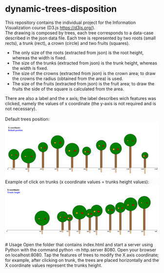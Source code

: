 # dynamic-trees-disposition
This repository contains the individual project for the Information Visualization course (D3.js https://d3js.org/).<br>
The drawing is composed by trees, each tree corresponds to a data-case described in the json data file.
Each tree is represented by two roots (small rects), a trunk (rect), a crown (circle) and two fruits (squares).<br>
<ul>
<li>The only size of the roots (extracted from json) is the root height, whereas the width is fixed.</li>
<li>The size of the trunks (extracted from json) is the trunk height, whereas the width is fixed.</li>
<li>The size of the crowns (extracted from json) is the crown area; to draw the crowns the radius (obtained from the area) is used.</li>
<li>The size of the fruits (extracted from json) is the fruit area; to draw the fruits the side of the square is calculated from the area.</li>
</ul>
There are also a label and the x axis; the label describes wich features was clicked, namely the values of x coordinate (the y-axis is not required and is not necessary).<br><br>
Default trees position:<br>
<img src="DefaultPosition.PNG">
<br>
Example of click on trunks (x coordinate values = trunks height values): <br>
<img src="AfterClicking.PNG">
# Usage
Open the folder that contains index.html and start a server using Python with the command python -m http.server 8080. 
Open your browser on localhost:8080. 
Tap the features of trees to modify the X axis coordinate; for example, after clicking on trunk, the trees are placed horizontally and 
the X coordinate values represent the trunks height.
